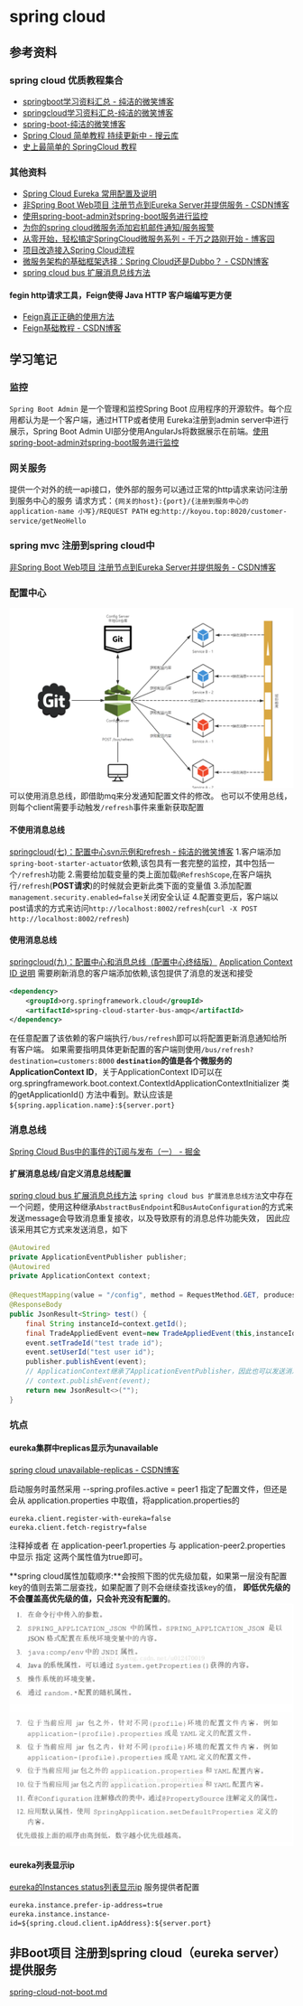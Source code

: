 # spring cloud

## 参考资料

### spring cloud 优质教程集合

- [springboot学习资料汇总 - 纯洁的微笑博客](http://www.ityouknow.com/springboot/2015/12/30/springboot-collect.html)
- [springcloud学习资料汇总-纯洁的微笑博客](http://www.ityouknow.com/springcloud/2016/12/30/springcloud-collect.html)
- [spring-boot-纯洁的微笑博客](http://www.ityouknow.com/spring-boot.html)
- [Spring Cloud 简单教程 持续更新中 - 搜云库](https://segmentfault.com/a/1190000012648038)
- [史上最简单的 SpringCloud 教程](http://blog.csdn.net/forezp/article/details/70148833)

### 其他资料

- [Spring Cloud Eureka 常用配置及说明](https://www.cnblogs.com/li3807/p/7282492.html)
- [非Spring Boot Web项目 注册节点到Eureka Server并提供服务 - CSDN博客](http://blog.csdn.net/songmaolin_csdn/article/details/77880324)
- [使用spring-boot-admin对spring-boot服务进行监控](http://www.ityouknow.com/springboot/2018/02/11/spring-boot-admin.html)
- [为你的spring cloud微服务添加宕机邮件通知/服务报警](http://blog.csdn.net/rickiyeat/article/details/73228713)
- [从零开始，轻松搞定SpringCloud微服务系列 - 千万之路刚开始 - 博客园](http://www.cnblogs.com/hyhnet/p/7998751.html)
- [项目改造接入Spring Cloud流程](http://blog.csdn.net/xinluke/article/details/68064599)
- [微服务架构的基础框架选择：Spring Cloud还是Dubbo？ - CSDN博客](http://blog.csdn.net/kobejayandy/article/details/52078275)
- [spring cloud bus 扩展消息总线方法](https://www.jianshu.com/p/093ed9816993)

#### fegin http请求工具，Feign使得 Java HTTP 客户端编写更方便

- [Feign真正正确的使用方法](https://www.jianshu.com/p/3d597e9d2d67)
- [Feign基础教程 - CSDN博客](http://blog.csdn.net/u010862794/article/details/73649616)

## 学习笔记

### 监控

`Spring Boot Admin` 是一个管理和监控Spring Boot 应用程序的开源软件。每个应用都认为是一个客户端，通过HTTP或者使用 Eureka注册到admin server中进行展示，Spring Boot Admin UI部分使用AngularJs将数据展示在前端。[使用spring-boot-admin对spring-boot服务进行监控](http://www.ityouknow.com/springboot/2018/02/11/spring-boot-admin.html)

### 网关服务

提供一个对外的统一api接口，使外部的服务可以通过正常的http请求来访问注册到服务中心的服务
请求方式：`{网关的host}:{port}/{注册到服务中心的application-name 小写}/REQUEST PATH` eg:`http://koyou.top:8020/customer-service/getNeoHello`

### spring mvc 注册到spring cloud中

[非Spring Boot Web项目 注册节点到Eureka Server并提供服务 - CSDN博客](http://blog.csdn.net/songmaolin_csdn/article/details/77880324)

### 配置中心

![spring-cloud-configserver](media/spring-cloud-configserver.png)
可以使用消息总线，即借助mq来分发通知配置文件的修改。
也可以不使用总线，则每个client需要手动触发`/refresh`事件来重新获取配置

#### 不使用消息总线

[springcloud(七)：配置中心svn示例和refresh - 纯洁的微笑博客](http://www.ityouknow.com/springcloud/2017/05/23/springcloud-config-svn-refresh.html)
1.客户端添加`spring-boot-starter-actuator`依赖,该包具有一套完整的监控，其中包括一个`/refresh`功能
2.需要给加载变量的类上面加载`@RefreshScope`,在客户端执行`/refresh`(**POST请求**)的时候就会更新此类下面的变量值
3.添加配置`management.security.enabled=false`关闭安全认证
4.配置变更后，客户端以post请求的方式来访问`http://localhost:8002/refresh`(`curl -X POST http://localhost:8002/refresh`)

#### 使用消息总线

[springcloud(九)：配置中心和消息总线（配置中心终结版）](http://www.ityouknow.com/springcloud/2017/05/26/springcloud-config-eureka-bus.html)
[Application Context ID 说明](http://www.itmuch.com/spring-cloud-code-read/spring-cloud-code-read-spring-cloud-bus/)
需要刷新消息的客户端添加依赖,该包提供了消息的发送和接受

```xml
<dependency>
    <groupId>org.springframework.cloud</groupId>
    <artifactId>spring-cloud-starter-bus-amqp</artifactId>
</dependency>
```

在任意配置了该依赖的客户端执行`/bus/refresh`即可以将配置更新消息通知给所有客户端。
如果需要指明具体更新配置的客户端则使用`/bus/refresh?destination=customers:8000`
**`destination`的值是各个微服务的ApplicationContext ID**，关于ApplicationContext ID可以在org.springframework.boot.context.ContextIdApplicationContextInitializer 类的getApplicationId() 方法中看到。默认应该是`${spring.application.name}:${server.port}`

### 消息总线

[Spring Cloud Bus中的事件的订阅与发布（一） - 掘金](https://juejin.im/post/5a83926c6fb9a063523df632)

#### 扩展消息总线/自定义消息总线配置

[spring cloud bus 扩展消息总线方法](https://www.jianshu.com/p/093ed9816993)
`spring cloud bus 扩展消息总线方法`文中存在一个问题，使用这种继承`AbstractBusEndpoint`和`BusAutoConfiguration`的方式来发送message会导致消息重复接收，以及导致原有的消息总件功能失效，
因此应该采用其它方式来发送消息，如下

```java
@Autowired
private ApplicationEventPublisher publisher;
@Autowired
private ApplicationContext context;

@RequestMapping(value = "/config", method = RequestMethod.GET, produces = MediaType.APPLICATION_JSON_VALUE)
@ResponseBody
public JsonResult<String> test() {
    final String instanceId=context.getId();
    final TradeAppliedEvent event=new TradeAppliedEvent(this,instanceId,null);
    event.setTradeId("test trade id");
    event.setUserId("test user id");
    publisher.publishEvent(event);
    // ApplicationContext继承了ApplicationEventPublisher，因此也可以发送消息
    // context.publishEvent(event);
    return new JsonResult<>("");
}
```

### 坑点

#### eureka集群中replicas显示为unavailable

[spring cloud  unavailable-replicas - CSDN博客](http://blog.csdn.net/u012470019/article/details/77973156)

启动服务时虽然采用  --spring.profiles.active = peer1 指定了配置文件，但还是会从 application.properties 中取值，将application.properties的

``` preperties
eureka.client.register-with-eureka=false
eureka.client.fetch-registry=false
```

注释掉或者 在 application-peer1.properties 与 application-peer2.properties 中显示 指定 这两个属性值为true即可。

**spring cloud属性加载顺序:**会按照下图的优先级加载，如果第一层没有配置key的值则去第二层查找，如果配置了则不会继续查找该key的值，
**即低优先级的不会覆盖高优先级的值，只会补充没有配置的**。
![spring cloud属性加载顺序](media/2018-03-06-16-40-28.png)

#### eureka列表显示ip

[eureka的Instances status列表显示ip](http://breezylee.iteye.com/blog/2393447)
服务提供者配置

```properties
eureka.instance.prefer-ip-address=true
eureka.instance.instance-id=${spring.cloud.client.ipAddress}:${server.port}
```

## 非Boot项目 注册到spring cloud（eureka server） 提供服务

[spring-cloud-not-boot.md](spring-cloud-not-boot.md)